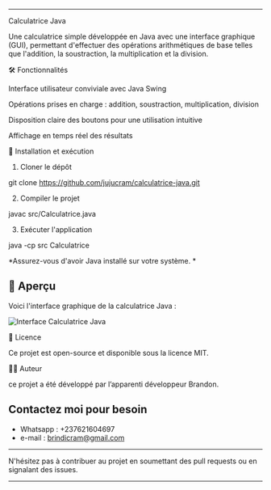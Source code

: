 


---

Calculatrice Java

Une calculatrice simple développée en Java avec une interface graphique (GUI), permettant d'effectuer des opérations arithmétiques de base telles que l'addition, la soustraction, la multiplication et la division. 

🛠️ Fonctionnalités

Interface utilisateur conviviale avec Java Swing

Opérations prises en charge : addition, soustraction, multiplication, division

Disposition claire des boutons pour une utilisation intuitive

Affichage en temps réel des résultats 






🚀 Installation et exécution

1. Cloner le dépôt 

git clone https://github.com/jujucram/calculatrice-java.git





2. Compiler le projet 

javac src/Calculatrice.java





3. Exécuter l'application 

java -cp src Calculatrice





*Assurez-vous d'avoir Java installé sur votre système. *

## 📸 Aperçu

Voici l'interface graphique de la calculatrice Java :

![Interface Calculatrice Java](./calculatrice-java-gui.png)



  

📄 Licence

Ce projet est open-source et disponible sous la licence MIT. 




👨‍💻 Auteur

ce projet a été développé par l’apparenti développeur Brandon. 

 ## Contactez moi pour besoin 
 - Whatsapp : +237621604697
 - e-mail : brindicram@gmail.com 
---

N'hésitez pas à contribuer au projet en soumettant des pull requests ou en signalant des issues. 

---

